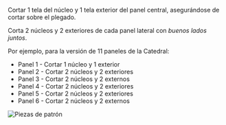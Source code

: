Cortar 1 tela del núcleo y 1 tela exterior del panel central, asegurándose de cortar sobre el plegado.

Corta 2 núcleos y 2 exteriores de cada panel lateral con *buenos lados juntos*.

Por ejemplo, para la versión de 11 paneles de la Catedral:

*   Panel 1 - Cortar 1 núcleo y 1 exterior
*   Panel 2 - Cortar 2 núcleos y 2 exteriores
*   Panel 3 - Cortar 2 núcleos y 2 externos
*   Panel 4 - Cortar 2 núcleos y 2 exteriores
*   Panel 5 - Cortar 2 núcleos y 2 exteriores
*   Panel 6 - Cortar 2 núcleos y 2 externos

![Piezas de patrón](cathrin\_cutting.png)

